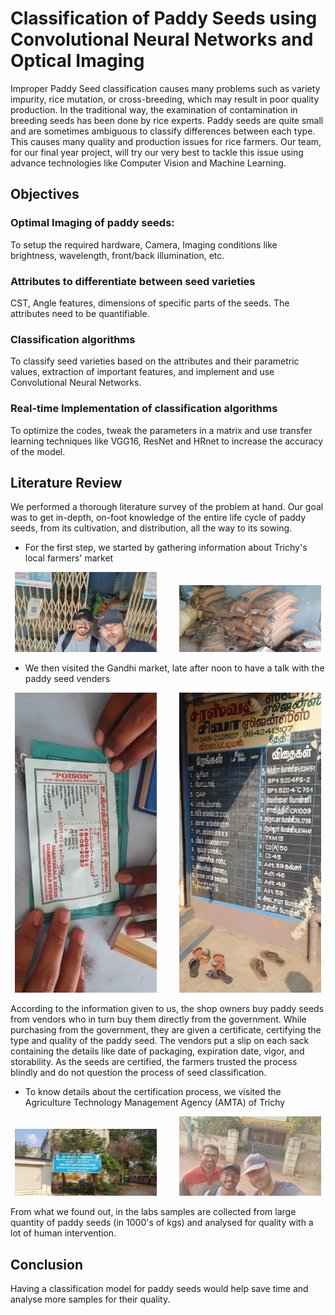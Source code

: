 # Classification of Paddy Seeds using Convolutional Neural Networks and Optical Imaging

Improper Paddy Seed classification causes many problems such as variety impurity, rice mutation, or cross-breeding, which may result in poor quality production. In the traditional way, the examination of contamination in breeding seeds has been done by rice experts. Paddy seeds are quite small and are sometimes ambiguous to classify differences between each type. This causes many quality and production issues for rice farmers. Our team, for our final year project, will try our very best to tackle this issue using advance technologies like Computer Vision and Machine Learning.

## Objectives

### Optimal Imaging of paddy seeds:

To setup the required hardware, Camera, Imaging conditions like brightness, wavelength, front/back illumination, etc.

### Attributes to differentiate between seed varieties

CST, Angle features, dimensions of specific parts of the seeds. The attributes need to be quantifiable.

### Classification algorithms

To classify seed varieties based on the attributes and their parametric values, extraction of important features, and implement and use Convolutional Neural Networks.

### Real-time Implementation of classification algorithms

To optimize the codes, tweak the parameters in a matrix and use transfer learning techniques like VGG16, ResNet and HRnet to increase the accuracy of the model.

## Literature Review

We performed a thorough literature survey of the problem at hand. Our goal was to get in-depth, on-foot knowledge of the entire life cycle of paddy seeds, from its cultivation, and distribution, all the way to its sowing.

- For the first step, we started by gathering information about Trichy's local farmers' market

<p align="center">
  <img src="img/1.jpeg" alt="alt text" width="45%">
&nbsp; &nbsp; &nbsp; &nbsp;
  <img src="img/2.jpeg" alt="alt text" width="45%">
</p>

- We then visited the Gandhi market, late after noon to have a talk with the paddy seed venders

<p align="center">
  <img src="img/3.jpeg" alt="alt text" width="45%">
&nbsp; &nbsp; &nbsp; &nbsp;
  <img src="img/4.jpeg" alt="alt text" width="45%">
</p>

According to the information given to us, the shop owners buy paddy seeds from vendors who in turn buy them directly from the government. While purchasing from the government, they are given a certificate, certifying the type and quality of the paddy seed. The vendors put a slip on each sack containing the details like date of packaging, expiration date, vigor, and storability. As the seeds are certified, the farmers trusted the process blindly and do not question the process of seed classification.

- To know details about the certification process, we visited the Agriculture Technology Management Agency (AMTA) of Trichy

<p align="center">
  <img src="img/5.jpeg" alt="alt text" width="45%">
&nbsp; &nbsp; &nbsp; &nbsp;
  <img src="img/6.jpeg" alt="alt text" width="45%"> 
</p>

From what we found out, in the labs samples are collected from large quantity of paddy seeds (in 1000's of kgs) and analysed for quality with a lot of human intervention.

## Conclusion

Having a classification model for paddy seeds would help save time and analyse more samples for their quality.
